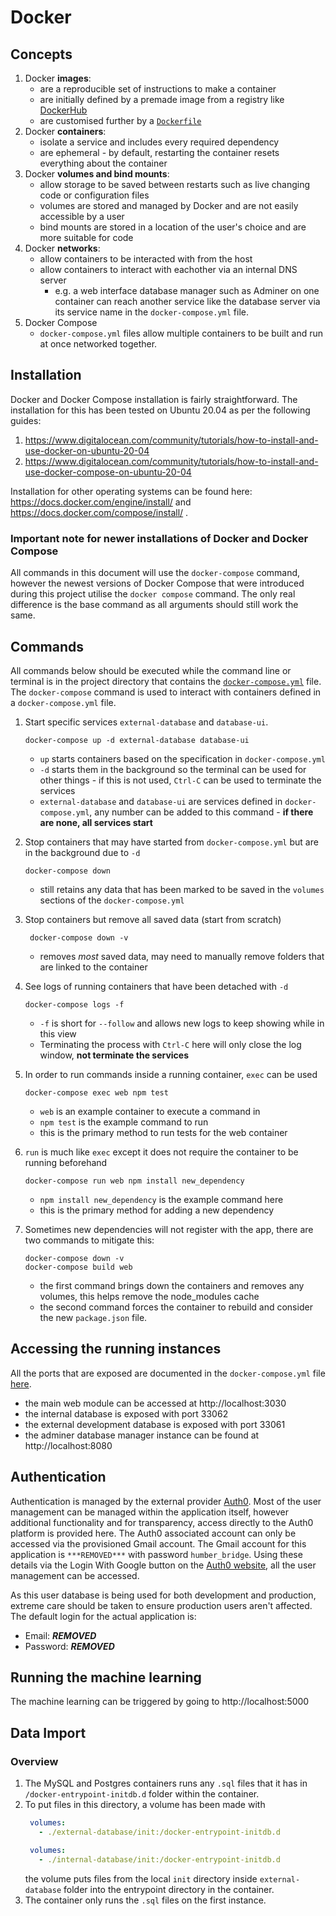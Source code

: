 # Docker
## Concepts
1. Docker **images**:
   - are a reproducible set of instructions to make a container
   - are initially defined by a premade image from a registry like [DockerHub](https://hub.docker.com/search?type=image)
   - are customised further by a [`Dockerfile`](../web/Dockerfile)
2. Docker **containers**:
   - isolate a service and includes every required dependency
   - are ephemeral - by default, restarting the container resets everything about the container
3. Docker **volumes and bind mounts**:
   - allow storage to be saved between restarts such as live changing code or configuration files
   - volumes are stored and managed by Docker and are not easily accessible by a user
   - bind mounts are stored in a location of the user's choice and are more suitable for code
4. Docker **networks**:
   - allow containers to be interacted with from the host
   - allow containers to interact with eachother via an internal DNS server
     - e.g. a web interface database manager such as Adminer on one container can reach another service like the database server via its service name in the `docker-compose.yml` file.
5. Docker Compose
   - `docker-compose.yml` files allow multiple containers to be built and run at once networked together.

## Installation
Docker and Docker Compose installation is fairly straightforward. The installation for this has been tested on Ubuntu 20.04 as per the following guides:
1. https://www.digitalocean.com/community/tutorials/how-to-install-and-use-docker-on-ubuntu-20-04
2. https://www.digitalocean.com/community/tutorials/how-to-install-and-use-docker-compose-on-ubuntu-20-04

Installation for other operating systems can be found here: https://docs.docker.com/engine/install/ and https://docs.docker.com/compose/install/ . 

### Important note for newer installations of Docker and Docker Compose
All commands in this document will use the `docker-compose` command, however the newest versions of Docker Compose that were introduced during this project utilise the `docker compose` command. The only real difference is the base command as all arguments should still work the same.

## Commands
All commands below should be executed while the command line or terminal is in the project directory that contains the [`docker-compose.yml`](../docker-compose.yml) file. The `docker-compose` command is used to interact with containers defined in a `docker-compose.yml` file.
1. Start specific services `external-database` and `database-ui`.
   
   ```
   docker-compose up -d external-database database-ui
   ```
   - `up` starts containers based on the specification in `docker-compose.yml`
   - `-d` starts them in the background so the terminal can be used for other things - if this is not used, `Ctrl-C` can be used to terminate the services
   - `external-database` and `database-ui` are services defined in `docker-compose.yml`, any number can be added to this command - **if there are none, all services start**
2. Stop containers that may have started from `docker-compose.yml` but are in the background due to `-d`
    ```
    docker-compose down
    ```
    - still retains any data that has been marked to be saved in the `volumes` sections of the `docker-compose.yml`
3. Stop containers but remove all saved data (start from scratch)
   ```
    docker-compose down -v
   ```
   - removes *most* saved data, may need to manually remove folders that are linked to the container
4. See logs of running containers that have been detached with `-d`
   ```
   docker-compose logs -f
   ```
   - `-f` is short for `--follow` and allows new logs to keep showing while in this view
   - Terminating the process with `Ctrl-C` here will only close the log window, **not terminate the services**
5. In order to run commands inside a running container, `exec` can be used
   ```
   docker-compose exec web npm test
   ```
   - `web` is an example container to execute a command in
   - `npm test` is the example command to run
   - this is the primary method to run tests for the web container
6. `run` is much like `exec` except it does not require the container to be running beforehand
   ```
   docker-compose run web npm install new_dependency
   ```
   - `npm install new_dependency` is the example command here
   - this is the primary method for adding a new dependency

7. Sometimes new dependencies will not register with the app, there are two commands to mitigate this:
   ```
   docker-compose down -v
   docker-compose build web
   ```
   - the first command brings down the containers and removes any volumes, this helps remove the node_modules cache
   - the second command forces the container to rebuild and consider the new `package.json` file.

## Accessing the running instances
All the ports that are exposed are documented in the `docker-compose.yml` file [here](../docker-compose.yml).
- the main web module can be accessed at http://localhost:3030
- the internal database is exposed with port 33062
- the external development database is exposed with port 33061
- the adminer database manager instance can be found at http://localhost:8080

## Authentication
Authentication is managed by the external provider [Auth0](https://auth0.com/). Most of the user management can be managed within the application itself, however additional functionality and for transparency, access directly to the Auth0 platform is provided here. The Auth0 associated account can only be accessed via the provisioned Gmail account. The Gmail account for this application is `***REMOVED***` with password `humber_bridge`. Using these details via the Login With Google button on the [Auth0 website](https://manage.auth0.com), all the user management can be accessed.

As this user database is being used for both development and production, extreme care should be taken to ensure production users aren't affected. The default login for the actual application is:
- Email: ***REMOVED***
- Password: ***REMOVED***

## Running the machine learning
The machine learning can be triggered by going to http://localhost:5000

## Data Import
### Overview 
1. The MySQL and Postgres containers runs any `.sql` files that it has in `/docker-entrypoint-initdb.d` folder within the container.
2. To put files in this directory, a volume has been made with 
   ```yaml
    volumes:
      - ./external-database/init:/docker-entrypoint-initdb.d
   ```
   ```yaml
    volumes:
      - ./internal-database/init:/docker-entrypoint-initdb.d
   ```
   the volume puts files from the local `init` directory inside `external-database` folder into the entrypoint directory in the container.
3. The container only runs the `.sql` files on the first instance.
